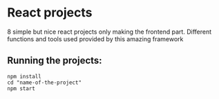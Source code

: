 # React projects

8 simple but nice react projects only making the frontend part. Different functions and tools used provided by this amazing framework

## Running the projects:

```
npm install
cd "name-of-the-project"
npm start
```
